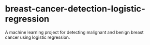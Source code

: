 # breast-cancer-detection-logistic-regression
A machine learning project for detecting malignant and benign breast cancer using logistic regression.
